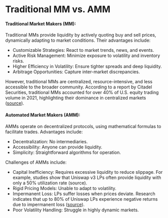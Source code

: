 # Traditional MM vs. AMM

#### **Traditional Market Makers (MM):**

Traditional MMs provide liquidity by actively quoting buy and sell prices, dynamically adapting to market conditions. Their advantages include:

* Customizable Strategies: React to market trends, news, and events.
* Active Risk Management: Minimize exposure to volatility and inventory risks.
* Higher Efficiency in Volatility: Ensure tighter spreads and deep liquidity.
* Arbitrage Opportunities: Capture inter-market discrepancies.

However, traditional MMs are centralized, resource-intensive, and less accessible to the broader community. According to a report by Citadel Securities, traditional MMs accounted for over 40% of U.S. equity trading volume in 2021, highlighting their dominance in centralized markets ([source](https://www.citadelsecurities.com)).

#### **Automated Market Makers (AMM):**

AMMs operate on decentralized protocols, using mathematical formulas to facilitate trades. Advantages include:

* Decentralization: No intermediaries.
* Accessibility: Anyone can provide liquidity.
* Simplicity: Straightforward algorithms for operation.

Challenges of AMMs include:

* Capital Inefficiency: Requires excessive liquidity to reduce slippage. For example, studies show that Uniswap v3 LPs often provide liquidity with only a 50% utilization rate (source).
* Rigid Pricing Models: Unable to adapt to volatility.
* Impermanent Loss: LPs suffer losses when prices deviate. Research indicates that up to 80% of Uniswap LPs experience negative returns due to impermanent loss ([source](https://www.paradigm.xyz)).
* Poor Volatility Handling: Struggle in highly dynamic markets.
